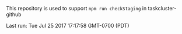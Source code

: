 This repository is used to support `npm run checkStaging` in taskcluster-github

Last run: Tue Jul 25 2017 17:17:58 GMT-0700 (PDT)